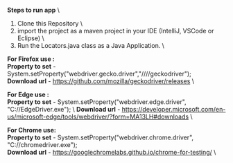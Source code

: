 
**Steps to run app** \
1. Clone this Repository \
2. import the project as a maven project in your IDE (IntelliJ, VSCode or Eclipse) \
3. Run the Locators.java class as a Java Application. \
 
  

**For Firefox use :** \
**Property to set** - System.setProperty("webdriver.gecko.driver","//<path to driver>//geckodriver"); \
**Download url** - https://github.com/mozilla/geckodriver/releases \

**For Edge use :**  \
**Property to set** - System.setProperty("webdriver.edge.driver", "C://EdgeDriver.exe"); \ 
**Download url** - https://developer.microsoft.com/en-us/microsoft-edge/tools/webdriver/?form=MA13LH#downloads \
 
**For Chrome use:** \
**Property to set** - System.setProperty("webdriver.chrome.driver", "C://chromedriver.exe"); \
**Download url** - https://googlechromelabs.github.io/chrome-for-testing/  \
 
